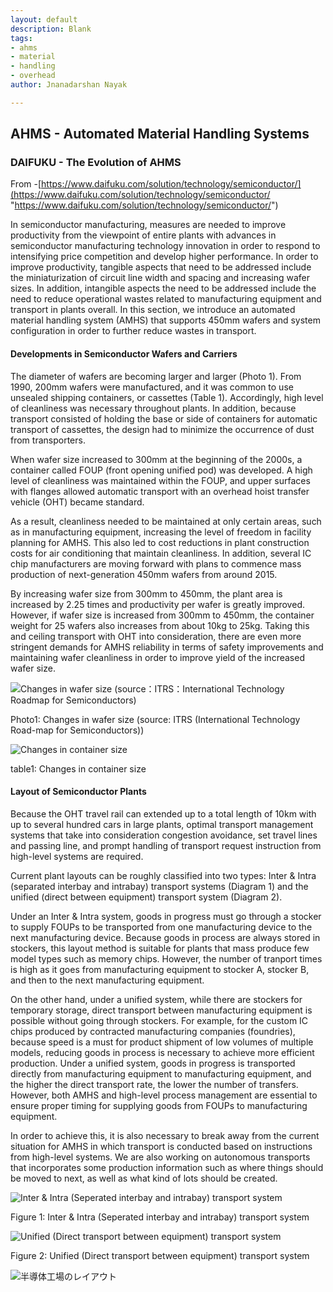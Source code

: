 ```yaml
---
layout: default
description: Blank
tags:
- ahms
- material
- handling
- overhead
author: Jnanadarshan Nayak

---
```

## AHMS - Automated Material Handling Systems

### DAIFUKU - The Evolution of AHMS

From -[https://www.daifuku.com/solution/technology/semiconductor/](https://www.daifuku.com/solution/technology/semiconductor/ "https://www.daifuku.com/solution/technology/semiconductor/")

In semiconductor manufacturing, measures are needed to improve productivity from the viewpoint of entire plants with advances in semiconductor manufacturing technology innovation in order to respond to intensifying price competition and develop higher performance. In order to improve productivity, tangible aspects that need to be addressed include the miniaturization of circuit line width and spacing and increasing wafer sizes. In addition, intangible aspects the need to be addressed include the need to reduce operational wastes related to manufacturing equipment and transport in plants overall. In this section, we introduce an automated material handling system (AMHS) that supports 450mm wafers and system configuration in order to further reduce wastes in transport.

#### Developments in Semiconductor Wafers and Carriers

The diameter of wafers are becoming larger and larger (Photo 1). From 1990, 200mm wafers were manufactured, and it was common to use unsealed shipping containers, or cassettes (Table 1). Accordingly, high level of cleanliness was necessary throughout plants. In addition, because transport consisted of holding the base or side of containers for automatic transport of cassettes, the design had to minimize the occurrence of dust from transporters.

When wafer size increased to 300mm at the beginning of the 2000s, a container called FOUP (front opening unified pod) was developed. A high level of cleanliness was maintained within the FOUP, and upper surfaces with flanges allowed automatic transport with an overhead hoist transfer vehicle (OHT) became standard.

As a result, cleanliness needed to be maintained at only certain areas, such as in manufacturing equipment, increasing the level of freedom in facility planning for AMHS. This also led to cost reductions in plant construction costs for air conditioning that maintain cleanliness. In addition, several IC chip manufacturers are moving forward with plans to commence mass production of next-generation 450mm wafers from around 2015.

By increasing wafer size from 300mm to 450mm, the plant area is increased by 2.25 times and productivity per wafer is greatly improved. However, if wafer size is increased from 300mm to 450mm, the container weight for 25 wafers also increases from about 10kg to 25kg. Taking this and ceiling transport with OHT into consideration, there are even more stringent demands for AMHS reliability in terms of safety improvements and maintaining wafer cleanliness in order to improve yield of the increased wafer size.

![Changes in wafer size (source：ITRS：International Technology Roadmap for Semiconductors)](https://www.daifuku.com/\~/Media/daifukucom/solution/technology/semiconductor/images/semiconductor_img001.jpg)

Photo1: Changes in wafer size (source: ITRS (International Technology Road-map for Semiconductors))

![Changes in container size](https://www.daifuku.com/\~/Media/daifukucom/solution/technology/semiconductor/images/semiconductor_img002.jpg)

table1: Changes in container size

#### Layout of Semiconductor Plants

Because the OHT travel rail can extended up to a total length of 10km with up to several hundred cars in large plants, optimal transport management systems that take into consideration congestion avoidance, set travel lines and passing line, and prompt handling of transport request instruction from high-level systems are required.

Current plant layouts can be roughly classified into two types: Inter & Intra (separated interbay and intrabay) transport systems (Diagram 1) and the unified (direct between equipment) transport system (Diagram 2).

Under an Inter & Intra system, goods in progress must go through a stocker to supply FOUPs to be transported from one manufacturing device to the next manufacturing device. Because goods in process are always stored in stockers, this layout method is suitable for plants that mass produce few model types such as memory chips. However, the number of tranport times is high as it goes from manufacturing equipment to stocker A, stocker B, and then to the next manufacturing equipment.

On the other hand, under a unified system, while there are stockers for temporary storage, direct transport between manufacturing equipment is possible without going through stockers. For example, for the custom IC chips produced by contracted manufacturing companies (foundries), because speed is a must for product shipment of low volumes of multiple models, reducing goods in process is necessary to achieve more efficient production. Under a unified system, goods in progress is transported directly from manufacturing equipment to manufacturing equipment, and the higher the direct transport rate, the lower the number of transfers. However, both AMHS and high-level process management are essential to ensure proper timing for supplying goods from FOUPs to manufacturing equipment.

In order to achieve this, it is also necessary to break away from the current situation for AMHS in which transport is conducted based on instructions from high-level systems. We are also working on autonomous transports that incorporates some production information such as where things should be moved to next, as well as what kind of lots should be created.

![Inter & Intra (Seperated interbay and intrabay) transport system](https://www.daifuku.com/\~/Media/daifukucom/solution/technology/semiconductor/images/semiconductor_img003.jpg)

Figure 1: Inter & Intra (Seperated interbay and intrabay) transport system

![Unified (Direct transport between equipment) transport system](https://www.daifuku.com/\~/Media/daifukucom/solution/technology/semiconductor/images/semiconductor_img004.jpg)

Figure 2: Unified (Direct transport between equipment) transport system

![半導体工場のレイアウト](https://www.daifuku.com/\~/Media/daifukucom/solution/technology/semiconductor/images/semiconductor_img005.jpg)